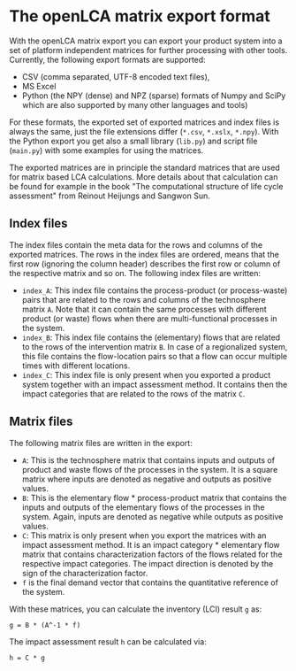 # The openLCA matrix export format
With the openLCA matrix export you can export your product system into a set of
platform independent matrices for further processing with other tools. Currently,
the following export formats are supported:

* CSV (comma separated, UTF-8 encoded text files),
* MS Excel
* Python (the NPY (dense) and NPZ (sparse) formats of Numpy and SciPy which are
  also supported by many other languages and tools)

For these formats, the exported set of exported matrices and index files is
always the same, just the file extensions differ (`*.csv`, `*.xslx`, `*.npy`).
With the Python export you get also a small library (`lib.py`) and script file
(`main.py`) with some examples for using the matrices.

The exported matrices are in principle the standard matrices that are used for
matrix based LCA calculations. More details about that calculation can be found
for example in the book "The computational structure of life cycle assessment"
from Reinout Heijungs and Sangwon Sun.
 

## Index files
The index files contain the meta data for the rows and columns of the exported
matrices. The rows in the index files are ordered, means that the first row
(ignoring the column header) describes the first row or column  of the
respective matrix and so on. The following index files are written:

* `index_A`: This index file contains the process-product (or process-waste)
  pairs that are related to the rows and columns of the technosphere matrix `A`.
  Note that it can contain the same processes with different product (or waste)
  flows when there are multi-functional processes in the system.
* `index_B`: This index file contains the (elementary) flows that are related to
  the rows of the intervention matrix `B`. In case of a regionalized system,
  this file contains the flow-location pairs so that a flow can occur multiple
  times with different locations.
* `index_C`: This index file is only present when you exported a product system
  together with an impact assessment method. It contains then the impact
  categories that are related to the rows of the matrix `C`.

## Matrix files
The following matrix files are written in the export:

* `A`: This is the technosphere matrix that contains inputs and outputs of
  product and waste flows of the processes in the system. It is a square matrix
  where inputs are denoted as negative and outputs as positive values.
* `B`: This is the elementary flow * process-product matrix that contains the
  inputs and outputs of the elementary flows of the processes in the system.
  Again, inputs are denoted as negative while outputs as positive values.
* `C`: This matrix is only present when you export the matrices with an impact
  assessment method. It is an impact category * elementary flow matrix that
  contains characterization factors of the flows related for the respective
  impact categories. The impact direction is denoted by the sign of the
  characterization factor.
* `f` is the final demand vector that contains the quantitative reference of the
  system.

With these matrices, you can calculate the inventory (LCI) result `g` as:

    g = B * (A^-1 * f)

The impact assessment result `h` can be calculated via:

    h = C * g
